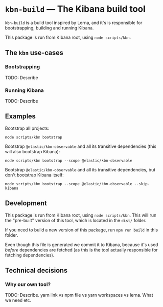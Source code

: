 # `kbn-build` — The Kibana build tool

`kbn-build` is a build tool inspired by Lerna, and it's is responsible for
bootstrapping, building and running Kibana.

This package is run from Kibana root, using `node scripts/kbn`.

## The `kbn` use-cases

### Bootstrapping

TODO: Describe

### Running Kibana

TODO: Describe

## Examples

Bootstrap all projects:

```
node scripts/kbn bootstrap
```

Bootstrap `@elastic/kbn-observable` and all its transitive dependencies (this
will also bootstrap Kibana):

```
node scripts/kbn bootstrap --scope @elastic/kbn-observable
```

Bootstrap `@elastic/kbn-observable` and all its transitive dependencies, but
don't bootstrap Kibana itself:

```
node scripts/kbn bootstrap --scope @elastic/kbn-observable --skip-kibana
```

## Development

This package is run from Kibana root, using `node scripts/kbn`. This will run
the "pre-built" version of this tool, which is located in the `dist/` folder.

If you need to build a new version of this package, run `npm run build` in this
folder.

Even though this file is generated we commit it to Kibana, because it's used
_before_ dependencies are fetched (as this is the tool actually responsible for
fetching dependencies).

## Technical decisions

### Why our own tool?

TODO: Describe. yarn link vs npm file vs yarn workspaces vs lerna. What we need etc.
